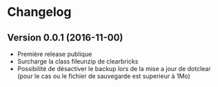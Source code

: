Changelog
=========

Version 0.0.1 (2016-11-00)
--------------------------
* Première release publique
* Surcharge la class fileunzip de clearbricks
* Possibilité de désactiver le backup lors de la mise a jour de dotclear (pour le cas ou le fichier de sauvegarde est superieur à 1Mo)
